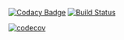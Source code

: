 [![Codacy Badge](https://api.codacy.com/project/badge/Grade/f41ac702ebac4b3c827c0d1416afc798)](https://www.codacy.com/app/AventusM/Tiimi.io?utm_source=github.com&utm_medium=referral&utm_content=AventusM/Tiimi.io&utm_campaign=badger)
[![Build Status](https://travis-ci.org/AventusM/Tiimi.io.svg?branch=anton)](https://travis-ci.org/AventusM/Tiimi.io)


[![codecov](https://codecov.io/gh/AventusM/Tiimi.io/branch/anton/graph/badge.svg)](https://codecov.io/gh/AventusM/Tiimi.io)



